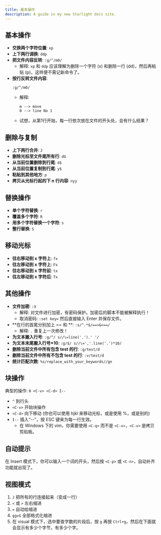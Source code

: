 ```yaml
---
title: 基本操作
description: A guide in my new Starlight docs site.
---
```


## 基本操作

* **交换两个字符位置**: `xp`
* **上下两行调换**: `ddp`
* **把文件内容反转**: `:g/^/m0/`
  * 解释: `xp` 和 `ddp` 应该理解为删除一个字符 (x) 和删除一行 (dd)，然后再粘贴 (p)，这样便不需记新命令了。
* **按行反转文件内容**:
  ```
  :g/^/m0/
  ```
  * 解释:
    ```
    m --> move
    0 --> line No 1
    ```
  * 试想，从第1行开始，每一行依次放在文件的开头处，会有什么结果？

## 删除与复制

* **上下两行合并**: `J`
* **删除光标至文件尾所有行**: `dG`
* **从当前位置删除到行尾**: `d$`
* **从当前位置复制到行尾**: `y$`
* **粘贴到其他地方**: `p`
* **拷贝从光标行起的下 n 行内容**: `nyy`

## 替换操作

* **单个字符替换**: `r`
* **覆盖多个字符**: `R`
* **用多个字符替换一个字符**: `s`
* **整行替换**: `S`

## 移动光标

* **往右移动到 x 字符上**: `fx`
* **往左移动到 x 字符上**: `Fx`
* **往右移动到 x 字符前**: `tx`
* **往左移动到 x 字符后**: `Tx`

## 其他操作

* **文件加密**: `:X`
  * 解释: 对文件进行加密，有密码保护。加密后的脚本不能被解释执行！
  * 取消密码: `:set key=` 然后直接输入 Enter 并保存文件。
* **在行的首尾分别加上 == 和 **: `:s/^.*$/==>&<==/`
  * 解释: `.` 重复上一次修改！
* **为文本搬入行号**: `:g/^/ s//\=line('.').' '/`
* **为文本末尾搬入行号*10**: `:g/$/ s//\=','.line('.')*10/`
* **删除当前文件中所有包含 test 的行**: `:g/test/d`
* **删除当前文件中所有不包含 test 的行**: `:v/test/d`
* **统计匹配次数**: `%s/replace_with_your_keywords//gn`

## 块操作

典型的操作: `0 <C-v> <C-d> I--`
* `^` 到行头
* `<C-v>` 开始块操作
* `<C-d>` 向下移动 (你也可以使用 hjkl 来移动光标，或是使用 %，或是别的)
* `I--` 插入“--”，按 ESC 键来为每一行生效。
  * 在 Windows 下的 vim，你需要使用 `<C-q>` 而不是 `<C-v>`，`<C-v>` 是拷贝剪贴板。

## 自动提示

在 Insert 模式下，你可以输入一个词的开头，然后按 `<C-p>` 或 `<C-n>`，自动补齐功能就出现了。

## 视图模式

1. `J` 把所有的行连接起来（变成一行）
2. `<` 或 `>` 左右缩进
3. `=` 自动给缩进 
4. `gg=G` 全部格式化缩进
5. 在 visual 模式下，选中要查字数的片段后，按 `g` 再按 `Ctrl+g`，然后在下面就会显示有多少个字节，有多少个字。

